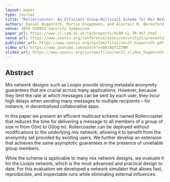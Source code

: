 ```yaml
---
layout: paper
type: journal
title: "Rollercoaster: An Efficient Group-Multicast Scheme for Mix Networks"
authors: Daniel Hugenroth, Martin Kleppmann, and Alastair R. Beresford
venue: 30th USENIX Security Symposium
paper_url: https://www.cl.cam.ac.uk/techreports/UCAM-CL-TR-957.html
venue_url: https://www.usenix.org/conference/usenixsecurity21/presentation/hugenroth
publisher_url: https://www.usenix.org/system/files/sec21-hugenroth.pdf
video_url: https://www.youtube.com/watch?v=b8JAQfZZZNM
slides_url: https://www.usenix.org/system/files/sec21_slides_hugenroth.pdf
---
```



Abstract
--------

Mix network designs such as Loopix provide strong metadata anonymity guarantees that are crucial
across many applications. However, because they limit the rate at which messages can be sent by each
user, they incur high delays when sending many messages to multiple recipients – for instance, in
decentralised collaborative apps.

In this paper we present an efficient multicast scheme named Rollercoaster that reduces the time for
delivering a message to all members of a group of size m from O(m) to O(log m). Rollercoaster can
be deployed without modifications to the underlying mix network, allowing it to benefit from the
anonymity set provided by existing users. We further develop an extension that achieves the same
asymptotic guarantees in the presence of unreliable group members.

While the scheme is applicable to many mix network designs, we evaluate it for the Loopix network,
which is the most advanced and practical design to date. For this evaluation we developed a network
simulator that allows fast, reproducible, and inspectable runs while eliminating external
influences.
